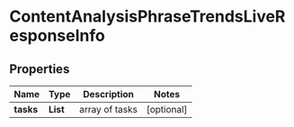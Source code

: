# ContentAnalysisPhraseTrendsLiveResponseInfo


## Properties

| Name | Type | Description | Notes |
|------------ | ------------- | ------------- | -------------|
**tasks** | **List<ContentAnalysisPhraseTrendsLiveTaskInfo>** | array of tasks |[optional]|